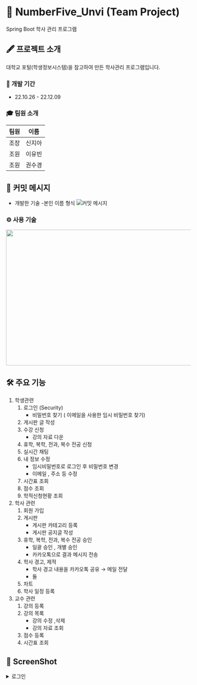 # 🏫 NumberFive_Unvi (Team Project)
Spring Boot 학사 관리 프로그램

## 🖋 프로젝트 소개
대학교 포털(학생정보시스템)을 참고하여 만든 학사관리 프로그램입니다. 

### 📅 개발 기간 
* 22.10.26 - 22.12.09

### 🎓 팀원 소개
|팀원|이름|
|:---|:---:|  
|조장|신지아|
|조원|이유빈|
|조원|권수경|


## 📌 커밋 메시지
* 개발한 기술 -본인 이름 형식
![커밋 메시지](https://user-images.githubusercontent.com/116548583/207213747-99c249db-4264-4c5c-a312-9f190cff80a3.png)



### ⚙ 사용 기술
<img src="https://user-images.githubusercontent.com/116548583/207210191-7faa86f3-d5aa-472c-9299-65f41a87edc1.png"  width="800" height="370">


## 🛠 주요 기능

1. 학생관련
   1. 로그인 (Security)
      - 비밀번호 찾기 ( 이메일을 사용한 임시 비밀번호 찾기)
   2. 게시판 글 작성
   3. 수강 신청
       - 강의 자료 다운
   5. 휴학, 복학, 전과, 복수 전공 신청
   6. 실시간 채팅
   7. 내 정보 수정 
       - 임시비밀번호로 로그인 후 비밀번호 변경
       - 이메일 , 주소 등 수정
   8. 시간표 조회
   9. 점수 조회
   10. 학적신청현황 조회 
2. 학사 관련
   1. 회원 가입
   2. 게시판
       - 게시판 카테고리 등록
       - 게시판 공지글 작성
   4. 휴학, 복학, 전과, 복수 전공 승인
       - 일괄 승인 , 개별 승인 
       - 카카오톡으로 결과 메시지 전송
   5. 학사 경고, 제적 
       - 학사 경고 내용을 카카오톡 공유 → 메일 전달
       - 둘
   6. 차트
   7. 학사 일정 등록
3. 교수 관련
   1. 강의 등록
   2. 강의 목록
       - 강의 수정 ,삭제
       - 강의 자료 조회
   3. 점수 등록
   4. 시간표 조회

## 📸 ScreenShot


<details>
<summary>로그인</summary>
<div markdown="1">       

😎스크린 샷😎

</div>
</details>

